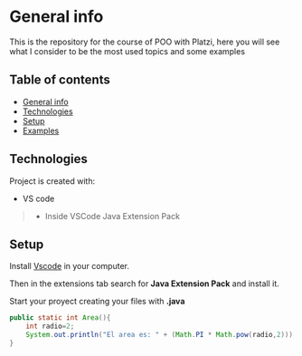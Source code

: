 # General info
This is the repository for the course of POO with Platzi, here you will see what I consider to be the most used topics and some examples

## Table of contents
* [General info](#general-info)
* [Technologies](#technologies)
* [Setup](#setup)
* [Examples](#examples)
	
## Technologies
Project is created with:
* VS code
> * Inside VSCode Java Extension Pack

	
## Setup
Install [Vscode](https://code.visualstudio.com/download) in your computer.

Then in the extensions tab search for **Java Extension Pack** and install it.

Start your proyect creating your files with **.java**  

```java
public static int Area(){
    int radio=2;
    System.out.println("El area es: " + (Math.PI * Math.pow(radio,2)));
}
```
